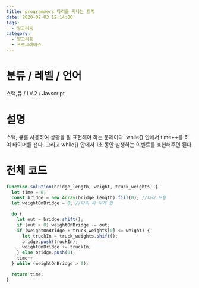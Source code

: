 ```yaml
---
title: programmers 다리를 지나는 트럭
date: 2020-02-03 12:14:00
tags:
  - 알고리즘
category:
  - 알고리즘
  - 프로그래머스
---
```


# 분류 / 레벨 / 언어

스택,큐 / LV.2 / Javscript

# 설명

스택, 큐를 사용하여 상황을 잘 표현해야 하는 문제이다.
while{} 안에서 time++를 하여 타이머를 잰다.
그리고 while{} 안에서 1초 동안 발생하는 이벤트를 표현해주면 된다.

# 전체 코드

```javascript
function solution(bridge_length, weight, truck_weights) {
  let time = 0;
  const bridge = new Array(bridge_length).fill(0); //다리 모형
  let weightOnBridge = 0; //다리 위 무게 합

  do {
    let out = bridge.shift();
    if (out > 0) weightOnBridge -= out;
    if (weightOnBridge + truck_weights[0] <= weight) {
      let truckIn = truck_weights.shift();
      bridge.push(truckIn);
      weightOnBridge += truckIn;
    } else bridge.push(0);
    time++;
  } while (weightOnBridge > 0);

  return time;
}
```
